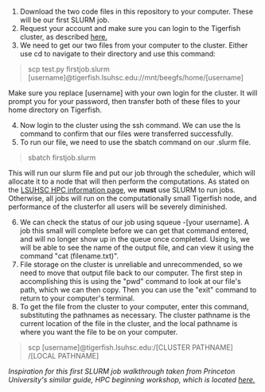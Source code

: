 1. Download the two code files in this repository to your computer. These will be our first SLURM job.
2. Request your account and make sure you can login to the Tigerfish cluster, as described [here.](https://www.lsuhsc.edu/admin/it/hpc/information.aspx)
3. We need to get our two files from your computer to the cluster. Either use cd to navigate to their directory and use this command:
>scp test.py firstjob.slurm [username]@tigerfish.lsuhsc.edu://mnt/beegfs/home/[username]

Make sure you replace [username] with your own login for the cluster. It will prompt you for your password, then transfer both of these files to your home directory on Tigerfish. 

4. Now login to the cluster using the ssh command. We can use the ls command to confirm that our files were transferred successfully.
5. To run our file, we need to use the sbatch command on our .slurm file.
>sbatch firstjob.slurm

This will run our slurm file and put our job through the scheduler, which will allocate it to a node that will then perform the computations. As stated on the [LSUHSC HPC information page](https://www.lsuhsc.edu/admin/it/hpc/information.aspx), we **must** use SLURM to run jobs. Otherwise, all jobs will run on the computationally small Tigerfish node, and performance of the clusterfor all users will be severely diminished.  

6. We can check the status of our job using squeue -[your username]. A job this small will complete before we can get that command entered, and will no longer show up in the queue once completed. Using ls, we will be able to see the name of the output file, and can view it using the command "cat (filename.txt)". 
7. File storage on the cluster is unreliable and unrecommended, so we need to move that output file back to our computer. The first step in accomplishing this is using the "pwd" command to look at our file's path, which we can then copy. Then you can use the "exit" command to return to your computer's terminal.
8. To get the file from the cluster to your computer, enter this command, substituting the pathnames as necessary. The cluster pathname is the current location of the file in the cluster, and the local pathname is where you want the file to be on your computer. 
> scp [username]@tigerfish.lsuhsc.edu:/[CLUSTER PATHNAME] /[LOCAL PATHNAME]


*Inspiration for this first SLURM job walkthrough taken from Princeton University's similar guide, HPC beginning workshop, which is located [here.](https://github.com/PrincetonUniversity/hpc_beginning_workshop)*
